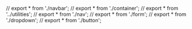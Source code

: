 // export * from './navbar';
// export * from './container';
// export * from '../utilities';
// export * from './nav';
// export * from './form';
// export * from './dropdown';
// export * from './button';
